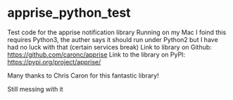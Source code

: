 # apprise_python_test
Test code for the apprise notification library
Running on my Mac I foind this requires Python3, the auther says it should run under Python2 but I have had no luck with that (certain services break)
Link to library on Github: https://github.com/caronc/apprise
Link to the library on PyPI: https://pypi.org/project/apprise/

Many thanks to Chris Caron for this fantastic library!

Still messing with it


